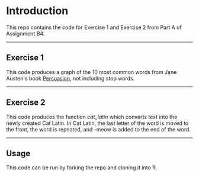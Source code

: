 # Introduction

This repo contains the code for Exercise 1 and Exercise 2 from Part A of Assignment B4.

---

## Exercise 1

This code produces a graph of the 10 most common words from Jane Austen's book <ins>Persuasion</ins>, not including stop words.

---

## Exercise 2

This code produces the function *cat_latin* which converts text into the newly created Cat Latin. In Cat Latin, the last letter of the word is moved to the front, the word is repeated, and -meow is added to the end of the word.

---

## Usage

This code can be run by forking the repo and cloning it into R.
